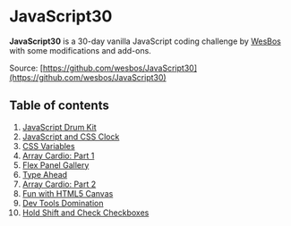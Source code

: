 # JavaScript30

**JavaScript30** is a 30-day vanilla JavaScript coding challenge by [WesBos](https://github.com/wesbos) with some modifications and add-ons.

Source: [https://github.com/wesbos/JavaScript30](https://github.com/wesbos/JavaScript30)

## Table of contents

1. [JavaScript Drum Kit](01-js-drum-kit/)
2. [JavaScript and CSS Clock](02-js-and-css-clock/)
3. [CSS Variables](03-css-variables/)
4. [Array Cardio: Part 1](04-array-cardio-1/)
5. [Flex Panel Gallery](05-flex-panel-gallery/)
6. [Type Ahead](06-type-ahead/)
7. [Array Cardio: Part 2](07-array-cardio-2/)
8. [Fun with HTML5 Canvas](08-fun-with-html5-canvas/)
9. [Dev Tools Domination](09-dev-tools-domination/)
10. [Hold Shift and Check Checkboxes](10-hold-shift-and-check-checkboxes/)
